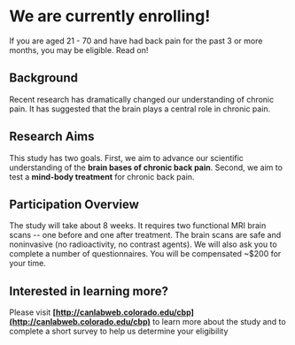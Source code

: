 # We are currently enrolling!
If you are aged 21 - 70 and have had back pain for the past 3 or more months, you may be eligible.  Read on!

## Background
Recent research has dramatically changed our understanding of chronic pain.  It has suggested that the brain plays a central role in chronic pain.

## Research Aims
This study has two goals.  First, we aim to advance our scientific understanding of the **brain bases of chronic back pain**.  Second, we aim to test a **mind-body treatment** for chronic back pain.

## Participation Overview
The study will take about 8 weeks.  It requires two functional MRI brain scans -- one before and one after treatment.  The brain scans are safe and noninvasive (no radioactivity, no contrast agents).  We will also ask you to complete a number of questionnaires. You will be compensated ~$200 for your time. 

## Interested in learning more?
Please visit **[http://canlabweb.colorado.edu/cbp](http://canlabweb.colorado.edu/cbp)** to learn more about the study and to complete a short survey to help us determine your eligibility
